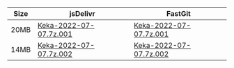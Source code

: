 |    Size   |     jsDelivr  | FastGit |
|  ---  |  ---  |  ---  |
| 20MB | [Keka-2022-07-07.7z.001](https://cdn.jsdelivr.net/gh/mainians/Keka@main/Keka-2022-07-07.7z.001) | [Keka-2022-07-07.7z.001](https://raw.fastgit.org/mainians/Keka/main/Keka-2022-07-07.7z.001) |
| 14MB | [Keka-2022-07-07.7z.002](https://cdn.jsdelivr.net/gh/mainians/Keka@main/Keka-2022-07-07.7z.002) | [Keka-2022-07-07.7z.002](https://raw.fastgit.org/mainians/Keka/main/Keka-2022-07-07.7z.002) |
